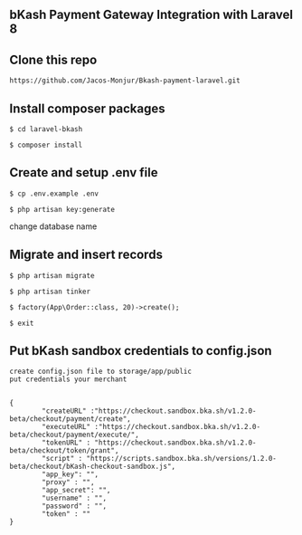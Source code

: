 ## bKash Payment Gateway Integration with Laravel 8

## Clone this repo

```
https://github.com/Jacos-Monjur/Bkash-payment-laravel.git
```

## Install composer packages

```
$ cd laravel-bkash
```

```
$ composer install

```

## Create and setup .env file

```
$ cp .env.example .env
```

```
$ php artisan key:generate

```

change database name

## Migrate and insert records

```
$ php artisan migrate
```

```
$ php artisan tinker
```

```
$ factory(App\Order::class, 20)->create();
```

```
$ exit
```

## Put bKash sandbox credentials to config.json

```
create config.json file to storage/app/public
put credentials your merchant


{
        "createURL" :"https://checkout.sandbox.bka.sh/v1.2.0-beta/checkout/payment/create",
        "executeURL" :"https://checkout.sandbox.bka.sh/v1.2.0-beta/checkout/payment/execute/",
        "tokenURL" : "https://checkout.sandbox.bka.sh/v1.2.0-beta/checkout/token/grant",
        "script" : "https://scripts.sandbox.bka.sh/versions/1.2.0-beta/checkout/bKash-checkout-sandbox.js",
        "app_key": "",
        "proxy" : "",
        "app_secret": "",
        "username" : "",
        "password" : "",
        "token" : ""
}

```
